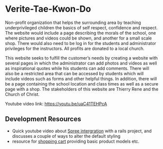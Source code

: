 # Verite-Tae-Kwon-Do
Non-profit organization that helps the surrounding area by teaching underprivileged children the basics of self respect, confidence and respect. The website would include a page describing the morals of the school, one where pictures and videos could be shown, and another for a small scale shop. There would also need to be log in for the students and administrator privileges for the instructors. All profits are donated to a local church.

This website seeks to fulfill the customer’s needs by creating a website with several pages in which the administrator can add photos and videos as well as inspirational quotes while his students can add comments. There will also be a restricted area that can be accessed by students which will include videos such as forms and other helpful things. In addition, there will be a page containing the school location and class times as well as a secure page with a shop. The stakeholders of this website are Thierry Rene and the Church of Christ.

Youtube video link: https://youtu.be/uaC41TEHPcA

## Development Resources
* Quick youtube video about [Spree intergration](https://www.youtube.com/watch?v=IgCVg-GaQ2k) with a rails project, and discusses a couple of ways to alter the default styling
* resource for [shopping cart](https://richonrails.com/articles/building-a-shopping-cart-in-ruby-on-rails) providing basic product models etc.
